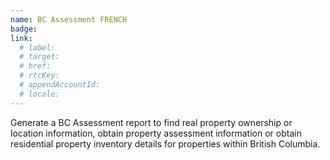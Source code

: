 ```yaml
---
name: BC Assessment FRENCH
badge:
link:
  # label:
  # target:
  # href: 
  # rtcKey:
  # appendAccountId:
  # locale:
---
```


Generate a BC Assessment report to find real property ownership or location information, obtain property assessment information or obtain residential property inventory details for properties within British Columbia.